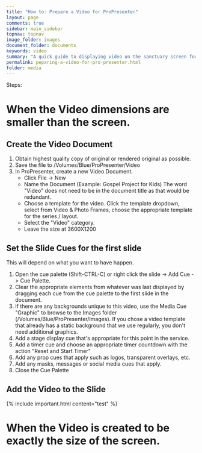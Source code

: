 ```yaml
---
title: "How to: Prepare a Video for ProPresenter"
layout: page
comments: true
sidebar: main_sidebar
topnav: topnav
image_folder: images
document_folder: documents
keywords: video
summary: "A quick guide to displaying video on the sanctuary screen for Sunday Morning Service"
permalink: peparing-a-video-for-pro-presenter.html
folder: media
---
```


Steps:

# When the Video dimensions are smaller than the screen.

## Create the Video Document

1. Obtain highest quality copy of original or rendered original as possible.
2. Save the file to /Volumes/Blue/ProPresenter/Video
3. In ProPresenter, create a new Video Document.
    - Click File -> New
    - Name the Document (Example: Gospel Project for Kids)  The word "Video" does not need to be in the document title as that would be redundant.
    - Choose a template for the video.  Click the template dropdown, select from Video & Photo Frames, choose the appropriate template for the series / layout.
    - Select the "Video" category.
    - Leave the size at 3600X1200

## Set the Slide Cues for the first slide

This will depend on what you want to have happen.

1. Open the cue palette (Shift-CTRL-C) or right click the slide -> Add Cue -> Cue Palette.
1. Clear the appropriate elements from whatever was last displayed by dragging each cue from the cue palette to the first slide in the document.
1. If there are any backgrounds unique to this video, use the Media Cue "Graphic" to browse to the Images folder (/Volumes/Blue/ProPresenter/Images).  If you chose a video template that already has a static background that we use regularly, you don't need additional graphics.
1. Add a stage display cue that's appropriate for this point in the service.
1. Add a timer cue and choose an appropriate timer countdown with the action "Reset and Start Timer"
1. Add any prop cues that apply such as logos, transparent overlays, etc.
1. Add any masks, messages or social media cues that apply.
1. Close the Cue Palette

## Add the Video to the Slide

{% include important.html content="test" %}

# When the Video is created to be exactly the size of the screen.